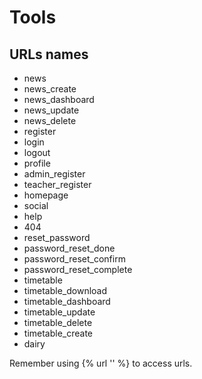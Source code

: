 # Tools

## URLs names

- news
- news_create
- news_dashboard
- news_update
- news_delete
- register
- login
- logout
- profile
- admin_register
- teacher_register
- homepage
- social
- help
- 404
- reset_password
- password_reset_done
- password_reset_confirm
- password_reset_complete
- timetable
- timetable_download
- timetable_dashboard
- timetable_update
- timetable_delete
- timetable_create
- dairy

Remember using {% url '<url-name>' %} to access urls.
